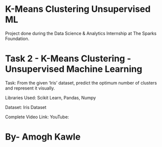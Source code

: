 # K-Means Clustering Unsupervised ML
Project done during the Data Science & Analytics Internship at The Sparks Foundation.

# Task 2 - K-Means Clustering - Unsupervised Machine Learning
Task: From the given ‘Iris’ dataset, predict the optimum number of clusters and represent it visually.

Libraries Used: Scikit Learn, Pandas, Numpy

Dataset: Iris Dataset

Complete Video Link: YouTube: 

# By- Amogh Kawle
